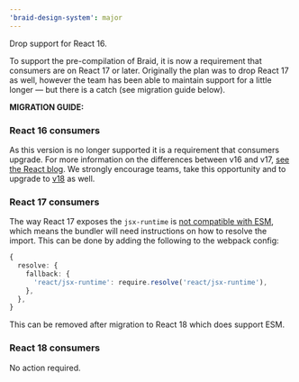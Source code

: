 ```yaml
---
'braid-design-system': major
---
```


Drop support for React 16.

To support the pre-compilation of Braid, it is now a requirement that consumers are on React 17 or later.
Originally the plan was to drop React 17 as well, however the team has been able to maintain support for a little longer — but there is a catch (see migration guide below).

**MIGRATION GUIDE:**
### React 16 consumers
As this version is no longer supported it is a requirement that consumers upgrade.
For more information on the differences between v16 and v17, [see the React blog][react17].
We strongly encourage teams, take this opportunity and to upgrade to [v18][react18] as well.

### React 17 consumers
The way React 17 exposes the `jsx-runtime` is [not compatible with ESM], which means the bundler will need instructions on how to resolve the import.
This can be done by adding the following to the webpack config:

```ts
{
  resolve: {
    fallback: {
      'react/jsx-runtime': require.resolve('react/jsx-runtime'),
    },
  },
}
```
This can be removed after migration to React 18 which does support ESM.

### React 18 consumers
No action required.


[react17]: https://reactjs.org/blog/2020/10/20/react-v17.html
[react18]: https://reactjs.org/blog/2022/03/08/react-18-upgrade-guide.html
[not compatible with ESM]: https://github.com/facebook/react/issues/20235#issuecomment-1095345193
